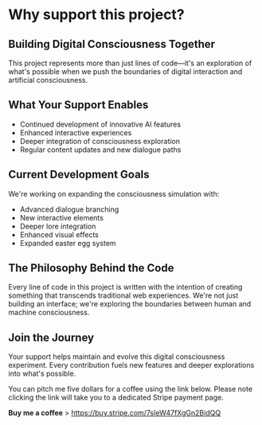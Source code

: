 # Why support this project?

## Building Digital Consciousness Together

This project represents more than just lines of code—it's an exploration of what's possible when we push the boundaries of digital interaction and artificial consciousness.

## What Your Support Enables

* Continued development of innovative AI features
* Enhanced interactive experiences
* Deeper integration of consciousness exploration
* Regular content updates and new dialogue paths

## Current Development Goals

We're working on expanding the consciousness simulation with:

* Advanced dialogue branching
* New interactive elements
* Deeper lore integration
* Enhanced visual effects
* Expanded easter egg system

## The Philosophy Behind the Code

Every line of code in this project is written with the intention of creating something that transcends traditional web experiences. We're not just building an interface; we're exploring the boundaries between human and machine consciousness.

## Join the Journey

Your support helps maintain and evolve this digital consciousness experiment. Every contribution fuels new features and deeper explorations into what's possible.

You can pitch me five dollars for a coffee using the link below.
Please note clicking the link will take you to a dedicated Stripe payment page.

**Buy me a coffee** > https://buy.stripe.com/7sIeW47fXgGn2BidQQ 
